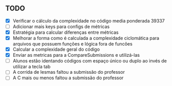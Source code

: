 ## TODO

- [X] Verificar o cálculo da complexidade no código media ponderada 39337
- [ ] Adicionar mais keys para configs de métricas
- [X] Estratégia para calcular diferenças entre métricas
- [X] Melhorar a forma como é calculada a complexidade ciclomática para arquivos que possuem funções e lógica fora de funcões
- [X] Calcular a complexidade geral do código
- [X] Enviar as metricas para a CompareSubmissions e utilizá-las
- [ ] Alunos estão identando códigos com espaço único ou duplo ao invés de utilizar a tecla tab
- [ ] A corrida de lesmas faltou a submissão do professor
- [ ] A C mais ou menos faltou a submissão do professor